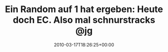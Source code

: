 ---
retweeted: false
source: <a href="http://twitter.com" rel="nofollow">Twitter Web Client</a>
entities:
  hashtags: []
  symbols: []
  user_mentions:
  - name: Mike Besser
    screen_name: JgdKdoFhr
    indices:
    - '68'
    - '78'
    id_str: '34632827'
    id: '34632827'
  - name: Rap
    screen_name: oRAPo
    indices:
    - '83'
    - '89'
    id_str: '102157232'
    id: '102157232'
  urls: []
display_text_range:
- '0'
- '100'
favorite_count: '0'
id_str: '10632891670'
truncated: false
retweet_count: '0'
id: '10632891670'
created_at: Wed Mar 17 18:26:25 +0000 2010
favorited: false
full_text: 'Ein Random auf 1 hat ergeben: Heute doch EC. Also mal schnurstracks [@jgdkdofhr](https://twitter.com/jgdkdofhr)
  und [@orapo](https://twitter.com/orapo) aufsuchen.'
lang: de
tags:
- pesos/twitter
date: '2010-03-17T18:26:25+00:00'
src: https://twitter.com/bascht/status/10632891670
original_url: https://twitter.com/bascht/status/10632891670
type: twitter_tweet
text: 'Ein Random auf 1 hat ergeben: Heute doch EC. Also mal schnurstracks [@jgdkdofhr](https://twitter.com/jgdkdofhr)
  und [@orapo](https://twitter.com/orapo) aufsuchen.'
title: 'Ein Random auf 1 hat ergeben: Heute doch EC. Also mal schnurstracks @jg'

---